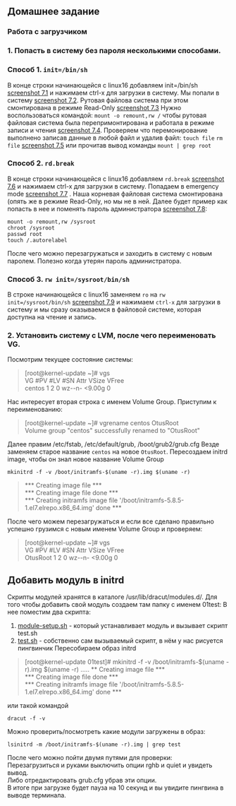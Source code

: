 ##  Домашнее задание
### Работа с загрузчиком
### 1. Попасть в систему без пароля несколькими способами.
### Способ 1. `init=/bin/sh`

В конце строки начинающейся с linux16 добавляем init=/bin/sh [screenshot 7.1](/hw07/screenshots/7.1.png)
и нажимаем сtrl-x для загрузки в систему.
Мы попали в систему [screenshot 7.2](/hw07/screenshots/7.2.png).  Рутовая файлова система при этом смонтирована в режиме Read-Only [screenshot 7.3](/hw07/screenshots/7.3.png)
Нужно воспользоваться командой: `mount -o remount,rw /`  чтобы рутовая файловая система была перепримонтирована и работала в режиме записи и чтения [screenshot 7.4](/hw07/screenshots/7.4.png). 
Проверяем что перемонирование выполнено записав данные в любой файл и удалив файл: `touch file` `rm file` [screenshot 7.5](/hw07/screenshots/7.5.png) или прочитав вывод команды `mount | grep root`
### Способ 2. `rd.break`
В конце строки начинающейся с linux16 добавляем `rd.break` [screenshot 7.6](/hw07/screenshots/7.6.png) и нажимаем сtrl-x для загрузки в систему.
Попадаем в emergency mode [screenshot 7.7](/hw07/screenshots/7.7.png) .
Наша корневая файловая система смонтирована (опять же в режиме Read-Only, но мы не в ней.
Далее будет пример как попасть в нее и поменять пароль администратора [screenshot 7.8](/hw07/screenshots/7.8.png):
```
mount -o remount,rw /sysroot
chroot /sysroot
passwd root
touch /.autorelabel
```
После чего можно перезагружаться и заходить в систему с новым паролем. Полезно когда утерян пароль администратора.
### Способ 3. `rw init=/sysroot/bin/sh`
В строке начинающейся с linux16 заменяем `ro` на `rw init=/sysroot/bin/sh` [screenshot 7.9](/hw07/screenshots/7.9.png) и нажимаем `сtrl-x` для загрузки в систему и мы сразу оказываемся в файловой системе, которая доступна на чтение и запись.
### 2. Установить систему с LVM, после чего переименовать VG.
Посмотрим текущее состояние системы:
>[root@kernel-update ~]# vgs\
> VG     #PV #LV #SN Attr   VSize  VFree\
> centos   1   2   0 wz--n- <9.00g    0

Нас интересует вторая строка с именем Volume Group. Приступим к переименованию:

>[root@kernel-update ~]# vgrename centos OtusRoot\
>Volume group "centos" successfully renamed to "OtusRoot"

Далее правим /etc/fstab, /etc/default/grub, /boot/grub2/grub.cfg Везде заменяем старое название `centos`  на новое `OtusRoot`.
Пересоздаем initrd image, чтобы он знал новое название Volume Group
```
mkinitrd -f -v /boot/initramfs-$(uname -r).img $(uname -r)
````
>*** Creating image file ***\
>*** Creating image file done ***\
>*** Creating initramfs image file '/boot/initramfs-5.8.5-1.el7.elrepo.x86_64.img' done ***

После чего можем перезагружаться и если все сделано правильно успешно грузимся с
новым именем Volume Group и проверяем:
>[root@kernel-update ~]# vgs\
>  VG       #PV #LV #SN Attr   VSize  VFree\
>  OtusRoot   1   2   0 wz--n- <9.00g    0

## Добавить модуль в initrd
Скрипты модулей хранятся в каталоге /usr/lib/dracut/modules.d/. Для того чтобы
добавить свой модуль создаем там папку с именем 01test:
В нее поместим два скрипта:
1. [module-setup.sh](/hw07/module-setup.sh) - который устанавливает модуль и вызывает скрипт test.sh
2. [test.sh](/hw07/test.sh) - собственно сам вызываемый скрипт, в нём у нас рисуется пингвинчик
Пересобираем образ initrd

>[root@kernel-update 01test]# mkinitrd -f -v /boot/initramfs-$(uname -r).img $(uname -r)
>.....
>** Creating image file ***\
>*** Creating image file done ***\
>*** Creating initramfs image file '/boot/initramfs-5.8.5-1.el7.elrepo.x86_64.img' done ***

или такой командой
```
dracut -f -v
```
Можно проверить/посмотреть какие модули загружены в образ:
```
lsinitrd -m /boot/initramfs-$(uname -r).img | grep test
```
После чего можно пойти двумя путями для проверки:\
Перезагрузиться и руками выключить опции rghb и quiet и увидеть вывод.\
Либо отредактировать grub.cfg убрав эти опции.\
В итоге при загрузке будет пауза на 10 секунд и вы увидите пингвина в выводе терминала.

